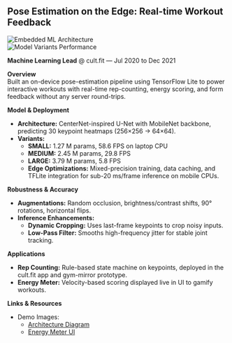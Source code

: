 ## Pose Estimation on the Edge: Real-time Workout Feedback

![Embedded ML Architecture](<INSERT_IMAGE_URL_1>)  
![Model Variants Performance](<INSERT_IMAGE_URL_2>)

**Machine Learning Lead** @ cult.fit — Jul 2020 to Dec 2021

**Overview**  
Built an on-device pose-estimation pipeline using TensorFlow Lite to power interactive workouts with real-time rep-counting, energy scoring, and form feedback without any server round-trips.

**Model & Deployment**  
- **Architecture:** CenterNet-inspired U-Net with MobileNet backbone, predicting 30 keypoint heatmaps (256×256 → 64×64).  
- **Variants:**  
  - **SMALL:** 1.27 M params, 58.6 FPS on laptop CPU  
  - **MEDIUM:** 2.45 M params, 29.8 FPS  
  - **LARGE:** 3.79 M params, 5.8 FPS 
  - **Edge Optimizations:** Mixed-precision training, data caching, and TFLite integration for sub-20 ms/frame inference on mobile CPUs.

**Robustness & Accuracy**  
- **Augmentations:** Random occlusion, brightness/contrast shifts, 90° rotations, horizontal flips.  
- **Inference Enhancements:**  
  - **Dynamic Cropping:** Uses last-frame keypoints to crop noisy inputs.  
  - **Low-Pass Filter:** Smooths high-frequency jitter for stable joint tracking.

**Applications**  
- **Rep Counting:** Rule-based state machine on keypoints, deployed in the cult.fit app and gym-mirror prototype.  
- **Energy Meter:** Velocity-based scoring displayed live in UI to gamify workouts.

**Links & Resources** 
- Demo Images:  
  - [Architecture Diagram](https://drive.google.com/file/d/1bXlJB7xrEURkRF_aE9Sv25fHI5e0RkwY/view?usp=sharing)  
  - [Energy Meter UI](https://drive.google.com/file/d/18nPmwtC2yCFOxkDcAbVycDC2HkEqrS93/view?usp=sharing)
